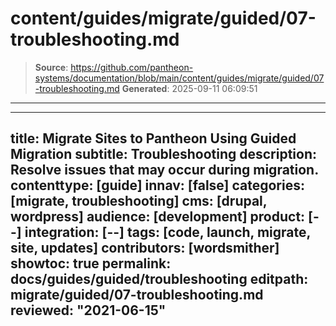 # content/guides/migrate/guided/07-troubleshooting.md

> **Source**: https://github.com/pantheon-systems/documentation/blob/main/content/guides/migrate/guided/07-troubleshooting.md
> **Generated**: 2025-09-11 06:09:51

---

---
title: Migrate Sites to Pantheon Using Guided Migration
subtitle: Troubleshooting
description: Resolve issues that may occur during migration.
contenttype: [guide]
innav: [false]
categories: [migrate, troubleshooting]
cms: [drupal, wordpress]
audience: [development]
product: [--]
integration: [--]
tags: [code, launch, migrate, site, updates]
contributors: [wordsmither]
showtoc: true
permalink: docs/guides/guided/troubleshooting
editpath: migrate/guided/07-troubleshooting.md
reviewed: "2021-06-15"
---

<Partial file="migrate/troubleshooting-migrate-general.md" />
<Partial file="migrate/troubleshooting-drupal.md" />
<Partial file="migrate/troubleshooting-wordpress.md" />
